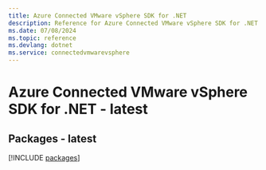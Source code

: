 ```yaml
---
title: Azure Connected VMware vSphere SDK for .NET
description: Reference for Azure Connected VMware vSphere SDK for .NET
ms.date: 07/08/2024
ms.topic: reference
ms.devlang: dotnet
ms.service: connectedvmwarevsphere
---
```

# Azure Connected VMware vSphere SDK for .NET - latest
## Packages - latest
[!INCLUDE [packages](connected-vmware-vsphere-index.md)]